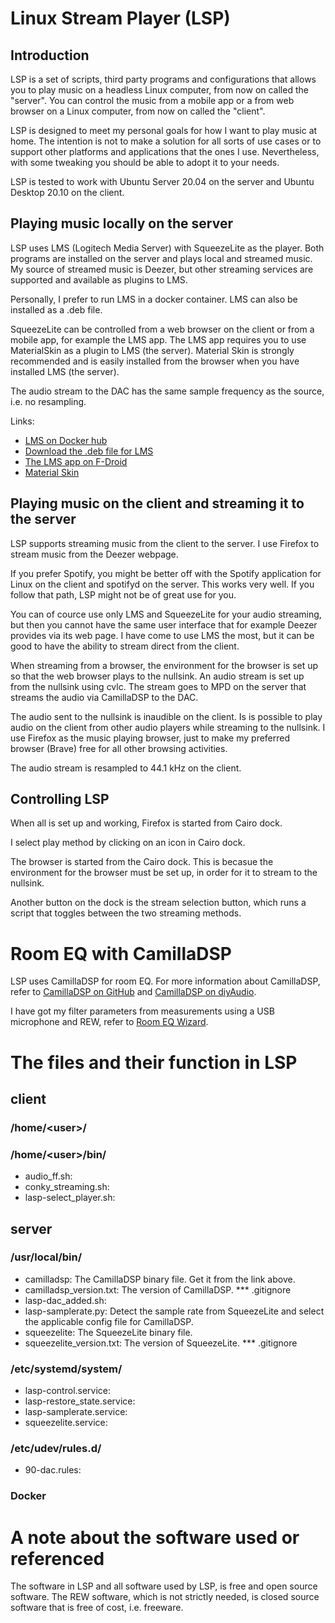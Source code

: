 # Linux Stream Player (LSP)
## Introduction
LSP is a set of scripts, third party programs and configurations that allows you to play music on a headless Linux computer, from now on called the "server". You can control the music from a mobile app or a from web browser on a Linux computer, from now on called the "client".

LSP is designed to meet my personal goals for how I want to play music at home. The intention is not to make a solution for all sorts of use cases or to support other platforms and applications that the ones I use. Nevertheless, with some tweaking you should be able to adopt it to your needs.

LSP is tested to work with Ubuntu Server 20.04 on the server and Ubuntu Desktop 20.10 on the client.

## Playing music locally on the server
LSP uses LMS (Logitech Media Server) with SqueezeLite as the player. Both programs are installed on the server and plays local and streamed music. My source of streamed music is Deezer, but other streaming services are supported and available as plugins to LMS.

Personally, I prefer to run LMS in a docker container. LMS can also be installed as a .deb file.

SqueezeLite can be controlled from a web browser on the client or from a mobile app, for example the LMS app. The LMS app requires you to use MaterialSkin as a plugin to LMS (the server). Material Skin is strongly recommended and is easily installed from the browser when you have installed LMS (the server).

The audio stream to the DAC has the same sample frequency as the source, i.e. no resampling.

Links:
* [LMS on Docker hub](https://hub.docker.com/r/lmscommunity/logitechmediaserver)
* [Download the .deb file for LMS](https://www.mysqueezebox.com/download)
* [The LMS app on F-Droid](https://f-droid.org/en/packages/com.craigd.lmsmaterial.app/)
* [Material Skin](https://github.com/CDrummond/lms-material)

## Playing music on the client and streaming it to the server
LSP supports streaming music from the client to the server. I use Firefox to stream music from the Deezer webpage.

If you prefer Spotify, you might be better off with the Spotify application for Linux on the client and spotifyd on the server. This works very well. If you follow that path, LSP might not be of great use for you.

You can of cource use only LMS and SqueezeLite for your audio streaming, but then you cannot have the same user interface that for example Deezer provides via its web page. I have come to use LMS the most, but it can be good to have the ability to stream direct from the client.

When streaming from a browser, the environment for the browser is set up so that the web browser plays to the nullsink. An audio stream is set up from the nullsink using cvlc. The stream goes to MPD on the server that streams the audio via CamillaDSP to the DAC. 

The audio sent to the nullsink is inaudible on the client. Is is possible to play audio on the client from other audio players while streaming to the nullsink.
I use Firefox as the music playing browser, just to make my preferred browser (Brave) free for all other browsing activities.

The audio stream is resampled to 44.1 kHz on the client.

## Controlling LSP
When all is set up and working, Firefox is started from Cairo dock.

I select play method by clicking on an icon in Cairo dock.

The browser is started from the Cairo dock. This is becasue the environment for the browser must be set up, in order for it to stream to the nullsink.

Another button on the dock is the stream selection button, which runs a script that toggles between the two streaming methods.

# Room EQ with CamillaDSP
LSP uses CamillaDSP for room EQ. For more information about CamillaDSP, refer to [CamillaDSP on GitHub](https://github.com/HEnquist/camilladsp)
and [CamillaDSP on diyAudio](https://www.diyaudio.com/forums/pc-based/349818-camilladsp-cross-platform-iir-fir-engine-crossovers-correction-etc.html).

I have got my filter parameters from measurements using a USB microphone and REW, refer to [Room EQ Wizard](https://www.roomeqwizard.com/).

# The files and their function in LSP
## client
### /home/\<user\>/


### /home/\<user\>/bin/
* audio_ff.sh:
* conky_streaming.sh:
* lasp-select_player.sh:

## server
### /usr/local/bin/
* camilladsp: The CamillaDSP binary file. Get it from the link above.
* camilladsp_version.txt: The version of CamillaDSP. *** .gitignore
* lasp-dac_added.sh: 
* lasp-samplerate.py: Detect the sample rate from SqueezeLite and select the applicable config file for CamillaDSP.
* squeezelite: The SqueezeLite binary file.
* squeezelite_version.txt: The version of SqueezeLite. *** .gitignore

### /etc/systemd/system/
* lasp-control.service:
* lasp-restore_state.service:
* lasp-samplerate.service:
* squeezelite.service: 

### /etc/udev/rules.d/
* 90-dac.rules:

### Docker

# A note about the software used or referenced
The software in LSP and all software used by LSP, is free and open source software. The REW software, which is not strictly needed, is closed source software that is free of cost, i.e. freeware.
